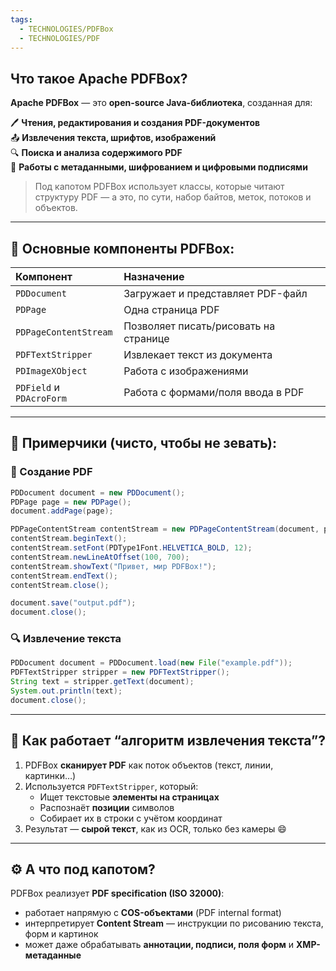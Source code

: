 ```yaml
---
tags:
  - TECHNOLOGIES/PDFBox
  - TECHNOLOGIES/PDF
---
```

## Что такое **Apache PDFBox**?

**Apache PDFBox** — это **open-source Java-библиотека**, созданная для:

🖊️ **Чтения, редактирования и создания PDF-документов**  
📤 **Извлечения текста, шрифтов, изображений**  
🔍 **Поиска и анализа содержимого PDF**  
🔐 **Работы с метаданными, шифрованием и цифровыми подписями**

> Под капотом PDFBox использует классы, которые читают структуру PDF — а это, по сути, набор байтов, меток, потоков и объектов.

---
## 🧰 Основные **компоненты** PDFBox:

|Компонент|Назначение|
|:---|:---|
|`PDDocument`|Загружает и представляет PDF-файл|
|`PDPage`|Одна страница PDF|
|`PDPageContentStream`|Позволяет писать/рисовать на странице|
|`PDFTextStripper`|Извлекает текст из документа|
|`PDImageXObject`|Работа с изображениями|
|`PDField` и `PDAcroForm`|Работа с формами/поля ввода в PDF|

---
## 🧪 Примерчики (чисто, чтобы не зевать):
### 📄 Создание PDF
```java
PDDocument document = new PDDocument();
PDPage page = new PDPage();
document.addPage(page);

PDPageContentStream contentStream = new PDPageContentStream(document, page);
contentStream.beginText();
contentStream.setFont(PDType1Font.HELVETICA_BOLD, 12);
contentStream.newLineAtOffset(100, 700);
contentStream.showText("Привет, мир PDFBox!");
contentStream.endText();
contentStream.close();

document.save("output.pdf");
document.close();
```

### 🔍 Извлечение текста
```java
PDDocument document = PDDocument.load(new File("example.pdf"));
PDFTextStripper stripper = new PDFTextStripper();
String text = stripper.getText(document);
System.out.println(text);
document.close();
```

---
## 🧠 Как работает “алгоритм извлечения текста”?
1. PDFBox **сканирует PDF** как поток объектов (текст, линии, картинки…)    
2. Используется `PDFTextStripper`, который:    
    - Ищет текстовые **элементы на страницах**        
    - Распознаёт **позиции** символов        
    - Собирает их в строки с учётом координат        
3. Результат — **сырой текст**, как из OCR, только без камеры 😄    

---
## ⚙️ А что под капотом?
PDFBox реализует **PDF specification (ISO 32000)**:

- работает напрямую с **COS-объектами** (PDF internal format)    
- интерпретирует **Content Stream** — инструкции по рисованию текста, форм и картинок    
- может даже обрабатывать **аннотации, подписи, поля форм** и **XMP-метаданные**
